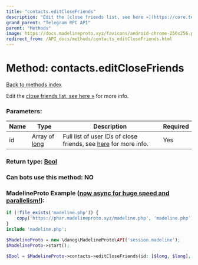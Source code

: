 ```yaml
---
title: "contacts.editCloseFriends"
description: "Edit the [close friends list, see here »](https://core.telegram.org/api/privacy) for more info."
grand_parent: "Telegram RPC API"
parent: "Methods"
image: https://docs.madelineproto.xyz/favicons/android-chrome-256x256.png
redirect_from: /API_docs/methods/contacts_editCloseFriends.html
---
```

# Method: contacts.editCloseFriends
[Back to methods index](index.html)



Edit the [close friends list, see here »](https://core.telegram.org/api/privacy) for more info.

### Parameters:

| Name     |    Type       | Description | Required |
|----------|---------------|-------------|----------|
|id|Array of [long](/API_docs/types/long.html) | Full list of user IDs of close friends, see [here](https://core.telegram.org/api/privacy) for more info. | Yes|


### Return type: [Bool](/API_docs/types/Bool.html)

### Can bots use this method: **NO**


### MadelineProto Example ([now async for huge speed and parallelism!](https://docs.madelineproto.xyz/docs/ASYNC.html)):


```php
if (!file_exists('madeline.php')) {
    copy('https://phar.madelineproto.xyz/madeline.php', 'madeline.php');
}
include 'madeline.php';

$MadelineProto = new \danog\MadelineProto\API('session.madeline');
$MadelineProto->start();

$Bool = $MadelineProto->contacts->editCloseFriends(id: [$long, $long], );
```

